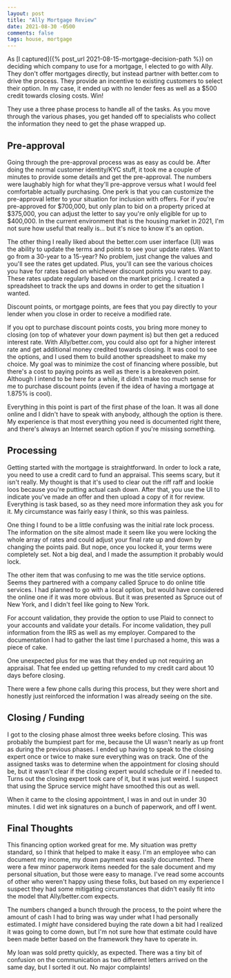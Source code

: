```yaml
---
layout: post
title: "Ally Mortgage Review"
date: 2021-08-30 -0500
comments: false
tags: house, mortgage
---
```


As [I captured]({% post_url 2021-08-15-mortgage-decision-path %}) on deciding which company to use for a mortgage, I
elected to go with Ally.  They don't offer mortgages directly, but instead partner with better.com to drive the process.
They provide an incentive to existing customers to select their option.  In my case, it ended up with no lender fees
as well as a $500 credit towards closing costs.  Win!

They use a three phase process to handle all of the tasks.  As you move through the various phases, you get handed off
to specialists who collect the information they need to get the phase wrapped up.

## Pre-approval

Going through the pre-approval process was as easy as could be.  After doing the normal customer identity/KYC stuff, it
took me a couple of minutes to provide some details and get the pre-approval.  The numbers were laughably high for what
they'll pre-approve versus what I would feel comfortable actually purchasing.  One perk is that you can customize the 
pre-approval letter to your situation for inclusion with offers.  For if you're pre-approved for $700,000, but only 
plan to bid on a property priced at $375,000, you can adjust the letter to say you're only eligible for up to $400,000.
In the current environment that is the housing market in 2021, I'm not sure how useful that really is... but it's nice
to know it's an option.

The other thing I really liked about the better.com user interface (UI) was the ability to update the terms and points 
to see your update rates.  Want to go from a 30-year to a 15-year?  No problem, just change the values and you'll see
the rates get updated.  Plus, you'll can see the various choices you have for rates based on whichever discount points
you want to pay.  These rates update regularly based on the market pricing.  I created a spreadsheet to track the ups
and downs in order to get the situation I wanted.

<article class="message is-dark">
  <div class="message-body">
    Discount points, or mortgage points, are fees that you pay directly to your lender when you close in order to
    receive a modified rate.
  </div>
</article>

If you opt to purchase discount points costs, you bring more money to closing (on top of whatever your down payment is)
but then get a reduced interest rate.  With Ally/better.com, you could also opt for a higher interest rate and get 
additional money credited towards closing.  It was cool to see the options, and I used them to build another
spreadsheet to make my choice.  My goal was to minimize the cost of financing where possible, but there's a cost to
paying points as well as there is a breakeven point.  Although I intend to be here for a while, it didn't make too much
sense for me to purchase discount points (even if the idea of having a mortgage at 1.875% is cool).

Everything in this point is part of the first phase of the loan.  It was all done online and I didn't have to speak with
anybody, although the option is there.  My experience is that most everything you need is documented right there, and
there's always an Internet search option if you're missing something.

## Processing

Getting started with the mortgage is straightforward.  In order to lock a rate, you need to use a credit card to fund an
appraisal.  This seems scary, but it isn't really.  My thought is that it's used to clear out the riff raff and lookie
loos because you're putting actual cash down.  After that, you use the UI to indicate you've made an offer and then
upload a copy of it for review.  Everything is task based, so as they need more information they ask you for it.  My
circumstance was fairly easy I think, so this was painless.

One thing I found to be a little confusing was the initial rate lock process.  The information on the site almost made
it seem like you were locking the whole array of rates and could adjust your final rate up and down by changing the
points paid.  But nope, once you locked it, your terms were completely set.  Not a big deal, and I made the assumption
it probably would lock.

The other item that was confusing to me was the title service options.  Seems they partnered with a company called 
Spruce to do online title services.  I had planned to go with a local option, but would have considered the online one
if it was more obvious.  But it was presented as Spruce out of New York, and I didn't feel like going to New York.

For account validation, they provide the option to use Plaid to connect to your accounts and validate your details.  For
income validation, they pull information from the IRS as well as my employer.  Compared to the documentation I had to
gather the last time I purchased a home, this was a piece of cake.

One unexpected plus for me was that they ended up not requiring an appraisal.  That fee ended up getting refunded to
my credit card about 10 days before closing.

There were a few phone calls during this process, but they were short and honestly just reinforced the information I was
already seeing on the site.

## Closing / Funding

I got to the closing phase almost three weeks before closing.  This was probably the bumpiest part for me, because the
UI wasn't nearly as up front as during the previous phases.  I ended up having to speak to the closing expert once or
twice to make sure everything was on track.  One of the assigned tasks was to determine when the appointment for
closing should be, but it wasn't clear if the closing expert would schedule or if I needed to.  Turns out the closing
expert took care of it, but it was just weird.  I suspect that using the Spruce service might have smoothed this out
as well.

When it came to the closing appointment, I was in and out in under 30 minutes.  I did wet ink signatures on a bunch of 
paperwork, and off I went.

## Final Thoughts

This financing option worked great for me.  My situation was pretty standard, so I think that helped to make it easy.
I'm an employee who can document my income, my down payment was easily documented.  There were a few minor paperwork
items needed for the sale document and my personal situation, but those were easy to manage.  I've read some accounts
of other who weren't happy using these folks, but based on my experience I suspect they had some mitigating
circumstances that didn't easily fit into the model that Ally/better.com expects.

The numbers changed a bunch through the process, to the point where the amount of cash I had to bring was way under 
what I had personally estimated.  I _might_ have considered buying the rate down a bit had I realized it was going to
come down, but I'm not sure how that estimate could have been made better based on the framework they have to operate
in.

My loan was sold pretty quickly, as expected.  There was a tiny bit of confusion on the communication as two different
letters arrived on the same day, but I sorted it out.  No major complaints!
